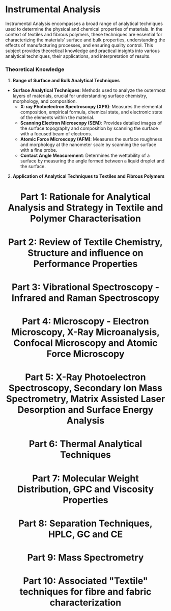# Instrumental Analysis

Instrumental Analysis encompasses a broad range of analytical techniques used to determine the physical and chemical properties of materials. In the context of textiles and fibrous polymers, these techniques are essential for characterizing the materials' surface and bulk properties, understanding the effects of manufacturing processes, and ensuring quality control. This subject provides theoretical knowledge and practical insights into various analytical techniques, their applications, and interpretation of results.

### Theoretical Knowledge

1. **Range of Surface and Bulk Analytical Techniques** 
- **Surface Analytical Techniques**: Methods used to analyze the outermost layers of materials, crucial for understanding surface chemistry, morphology, and composition.
    - **X-ray Photoelectron Spectroscopy (XPS)**: Measures the elemental composition, empirical formula, chemical state, and electronic state of the elements within the material.
    - **Scanning Electron Microscopy (SEM)**: Provides detailed images of the surface topography and composition by scanning the surface with a focused beam of electrons.
    - **Atomic Force Microscopy (AFM)**: Measures the surface roughness and morphology at the nanometer scale by scanning the surface with a fine probe.
    - **Contact Angle Measurement**: Determines the wettability of a surface by measuring the angle formed between a liquid droplet and the surface.

2. **Application of Analytical Techniques to Textiles and Fibrous Polymers**


<h1 align="center">Part 1: Rationale for Analytical Analysis and Strategy in Textile and Polymer Characterisation</h1>



<h1 align="center">Part 2: Review of Textile Chemistry, Structure and influence on Performance Properties</h1>

<h1 align="center">Part 3: Vibrational Spectroscopy - Infrared and Raman Spectroscopy</h1>

<h1 align="center">Part 4: Microscopy - Electron Microscopy, X-Ray Microanalysis, Confocal Microscopy and Atomic Force Microscopy</h1>

<h1 align="center">Part 5: X-Ray Photoelectron Spectroscopy, Secondary Ion Mass Spectrometry, Matrix Assisted Laser Desorption and Surface Energy Analysis</h1>

<h1 align="center">Part 6: Thermal Analytical Techniques</h1>

<h1 align="center">Part 7: Molecular Weight Distribution, GPC and Viscosity Properties</h1>

<h1 align="center">Part 8: Separation Techniques, HPLC, GC and CE</h1>

<h1 align="center">Part 9: Mass Spectrometry</h1>

<h1 align="center">Part 10: Associated "Textile" techniques for fibre and fabric characterization</h1>